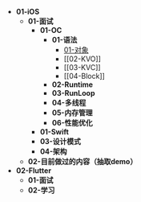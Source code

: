 - **01-iOS**
	- **01-面试**
		- **01-OC**
			- **01-语法**
				- [01-对象](01-Coding/01-iOS/01-面试/01-OC/01-语法/01-对象.md)
				- [[02-KVO]]
				- [[03-KVC]]
				- [[04-Block]]
			- **02-Runtime**
			- **03-RunLoop**
			- **04-多线程**
			- **05-内存管理**
			- **06-性能优化**
		- **01-Swift**
		- **03-设计模式**
		- **04-架构**
	- **02-目前做过的内容（抽取demo）**
- **02-Flutter**
	- **01-面试**
	- **02-学习**



